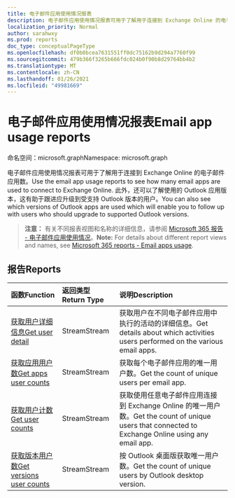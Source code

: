 ```yaml
---
title: 电子邮件应用使用情况报表
description: 电子邮件应用使用情况报表可用于了解用于连接到 Exchange Online 的电子邮件应用数。 此外，还可以了解使用的 Outlook 应用版本，这有助于跟进应升级到受支持 Outlook 版本的用户。
localization_priority: Normal
author: sarahwxy
ms.prod: reports
doc_type: conceptualPageType
ms.openlocfilehash: df0b0bcea7631551ff0dc75162b9d294a7760f99
ms.sourcegitcommit: 479b366f3265b666fdc024b0f90b8d29764bb4b2
ms.translationtype: MT
ms.contentlocale: zh-CN
ms.lasthandoff: 01/26/2021
ms.locfileid: "49981669"
---
```

# <a name="email-app-usage-reports"></a><span data-ttu-id="9e383-104">电子邮件应用使用情况报表</span><span class="sxs-lookup"><span data-stu-id="9e383-104">Email app usage reports</span></span>

<span data-ttu-id="9e383-105">命名空间：microsoft.graph</span><span class="sxs-lookup"><span data-stu-id="9e383-105">Namespace: microsoft.graph</span></span>

<span data-ttu-id="9e383-106">电子邮件应用使用情况报表可用于了解用于连接到 Exchange Online 的电子邮件应用数。</span><span class="sxs-lookup"><span data-stu-id="9e383-106">Use the email app usage reports to see how many email apps are used to connect to Exchange Online.</span></span> <span data-ttu-id="9e383-107">此外，还可以了解使用的 Outlook 应用版本，这有助于跟进应升级到受支持 Outlook 版本的用户。</span><span class="sxs-lookup"><span data-stu-id="9e383-107">You can also see which versions of Outlook apps are used which will enable you to follow up with users who should upgrade to supported Outlook versions.</span></span>

> <span data-ttu-id="9e383-108">**注意：** 有关不同报表视图和名称的详细信息，请参阅 [Microsoft 365 报告 - 电子邮件应用使用情况](https://support.office.com/client/Email-apps-usage-c2ce12a2-934f-4dd4-ba65-49b02be4703d)。</span><span class="sxs-lookup"><span data-stu-id="9e383-108">**Note:** For details about different report views and names, see [Microsoft 365 reports - Email apps usage](https://support.office.com/client/Email-apps-usage-c2ce12a2-934f-4dd4-ba65-49b02be4703d).</span></span>

## <a name="reports"></a><span data-ttu-id="9e383-109">报告</span><span class="sxs-lookup"><span data-stu-id="9e383-109">Reports</span></span>

| <span data-ttu-id="9e383-110">函数</span><span class="sxs-lookup"><span data-stu-id="9e383-110">Function</span></span>                                 | <span data-ttu-id="9e383-111">返回类型</span><span class="sxs-lookup"><span data-stu-id="9e383-111">Return Type</span></span> | <span data-ttu-id="9e383-112">说明</span><span class="sxs-lookup"><span data-stu-id="9e383-112">Description</span></span>                              |
| :--------------------------------------- | :---------- | :--------------------------------------- |
| [<span data-ttu-id="9e383-113">获取用户详细信息</span><span class="sxs-lookup"><span data-stu-id="9e383-113">Get user detail</span></span>](../api/reportroot-getemailappusageuserdetail.md) | <span data-ttu-id="9e383-114">Stream</span><span class="sxs-lookup"><span data-stu-id="9e383-114">Stream</span></span>      | <span data-ttu-id="9e383-115">获取用户在不同电子邮件应用中执行的活动的详细信息。</span><span class="sxs-lookup"><span data-stu-id="9e383-115">Get details about which activities users performed on the various email apps.</span></span> |
| [<span data-ttu-id="9e383-116">获取应用用户数</span><span class="sxs-lookup"><span data-stu-id="9e383-116">Get apps user counts</span></span>](../api/reportroot-getemailappusageappsusercounts.md) | <span data-ttu-id="9e383-117">Stream</span><span class="sxs-lookup"><span data-stu-id="9e383-117">Stream</span></span>      | <span data-ttu-id="9e383-118">获取每个电子邮件应用的唯一用户数。</span><span class="sxs-lookup"><span data-stu-id="9e383-118">Get the count of unique users per email app.</span></span> |
| [<span data-ttu-id="9e383-119">获取用户计数</span><span class="sxs-lookup"><span data-stu-id="9e383-119">Get user counts</span></span>](../api/reportroot-getemailappusageusercounts.md) | <span data-ttu-id="9e383-120">Stream</span><span class="sxs-lookup"><span data-stu-id="9e383-120">Stream</span></span>      | <span data-ttu-id="9e383-121">获取使用任意电子邮件应用连接到 Exchange Online 的唯一用户数。</span><span class="sxs-lookup"><span data-stu-id="9e383-121">Get the count of unique users that connected to Exchange Online using any email app.</span></span> |
| [<span data-ttu-id="9e383-122">获取版本用户数</span><span class="sxs-lookup"><span data-stu-id="9e383-122">Get versions user counts</span></span>](../api/reportroot-getemailappusageversionsusercounts.md) | <span data-ttu-id="9e383-123">Stream</span><span class="sxs-lookup"><span data-stu-id="9e383-123">Stream</span></span>      | <span data-ttu-id="9e383-124">按 Outlook 桌面版获取唯一用户数。</span><span class="sxs-lookup"><span data-stu-id="9e383-124">Get the count of unique users by Outlook desktop version.</span></span> |

